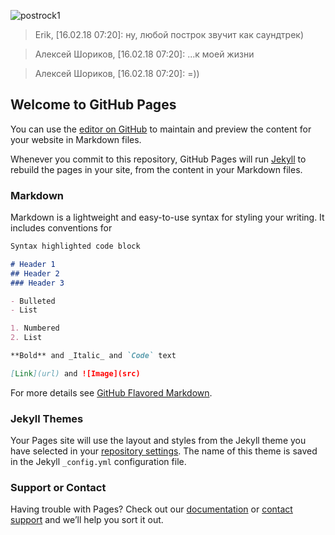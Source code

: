 ![postrock1](https://et1a1nen.github.com/thriftbox/images/postrock1.png)

> Erik, [16.02.18 07:20]: 
> ну, любой построк звучит как саундтрек)

> Алексей Шориков, [16.02.18 07:20]: 
> ...к моей жизни

> Алексей Шориков, [16.02.18 07:20]: 
> =))



## Welcome to GitHub Pages

You can use the [editor on GitHub](https://github.com/et1a1nen/thriftbox/edit/master/index.md) to maintain and preview the content for your website in Markdown files.

Whenever you commit to this repository, GitHub Pages will run [Jekyll](https://jekyllrb.com/) to rebuild the pages in your site, from the content in your Markdown files.

### Markdown

Markdown is a lightweight and easy-to-use syntax for styling your writing. It includes conventions for

```markdown
Syntax highlighted code block

# Header 1
## Header 2
### Header 3

- Bulleted
- List

1. Numbered
2. List

**Bold** and _Italic_ and `Code` text

[Link](url) and ![Image](src)
```

For more details see [GitHub Flavored Markdown](https://guides.github.com/features/mastering-markdown/).

### Jekyll Themes

Your Pages site will use the layout and styles from the Jekyll theme you have selected in your [repository settings](https://github.com/et1a1nen/thriftbox/settings). The name of this theme is saved in the Jekyll `_config.yml` configuration file.

### Support or Contact

Having trouble with Pages? Check out our [documentation](https://help.github.com/categories/github-pages-basics/) or [contact support](https://github.com/contact) and we’ll help you sort it out.
